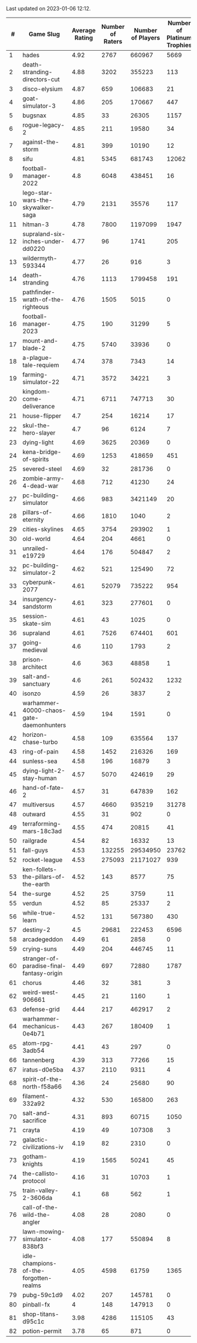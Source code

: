 Last updated on 2023-01-06 12:12.


|#|Game Slug|Average Rating|Number of Raters|Number of Players|Number of Platinum Trophies|Max Rarity (%)|
|---|---|---|---|---|---|---|
|1|hades|4.92|2767|660967|5669|89|
|2|death-stranding-directors-cut|4.88|3202|355223|113|90|
|3|disco-elysium|4.87|659|106683|21|28|
|4|goat-simulator-3|4.86|205|170667|447|91|
|5|bugsnax|4.85|33|26305|1157|97|
|6|rogue-legacy-2|4.85|211|19580|34|3|
|7|against-the-storm|4.81|399|10190|12|35|
|8|sifu|4.81|5345|681743|12062|96|
|9|football-manager-2022|4.8|6048|438451|16|49|
|10|lego-star-wars-the-skywalker-saga|4.79|2131|35576|117|97|
|11|hitman-3|4.78|7800|1197099|1947|47|
|12|supraland-six-inches-under-dd0220|4.77|96|1741|205|99|
|13|wildermyth-593344|4.77|26|916|3|14|
|14|death-stranding|4.76|1113|1799458|191|91|
|15|pathfinder-wrath-of-the-righteous|4.76|1505|5015|0|49|
|16|football-manager-2023|4.75|190|31299|5|80|
|17|mount-and-blade-2|4.75|5740|33936|0|23|
|18|a-plague-tale-requiem|4.74|378|7343|14|91|
|19|farming-simulator-22|4.71|3572|34221|3|77|
|20|kingdom-come-deliverance|4.71|6711|747713|30|30|
|21|house-flipper|4.7|254|16214|17|94|
|22|skul-the-hero-slayer|4.7|96|6124|7|96|
|23|dying-light|4.69|3625|20369|0|95|
|24|kena-bridge-of-spirits|4.69|1253|418659|451|94|
|25|severed-steel|4.69|32|281736|0|0.7|
|26|zombie-army-4-dead-war|4.68|712|41230|24|67|
|27|pc-building-simulator|4.66|983|3421149|20|48|
|28|pillars-of-eternity|4.66|1810|1040|2|81|
|29|cities-skylines|4.65|3754|293902|1|72|
|30|old-world|4.64|204|4661|0|83|
|31|unrailed-e19729|4.64|176|504847|2|8|
|32|pc-building-simulator-2|4.62|521|125490|72|74|
|33|cyberpunk-2077|4.61|52079|735222|954|65|
|34|insurgency-sandstorm|4.61|323|277601|0|6|
|35|session-skate-sim|4.61|43|1025|0|26|
|36|supraland|4.61|7526|674401|601|99|
|37|going-medieval|4.6|110|1793|2|66|
|38|prison-architect|4.6|363|48858|1|30|
|39|salt-and-sanctuary|4.6|261|502432|1232|83|
|40|isonzo|4.59|26|3837|2|58|
|41|warhammer-40000-chaos-gate-daemonhunters|4.59|194|1591|0|75|
|42|horizon-chase-turbo|4.58|109|635564|137|88|
|43|ring-of-pain|4.58|1452|216326|169|96|
|44|sunless-sea|4.58|196|16879|3|36|
|45|dying-light-2-stay-human|4.57|5070|424619|29|6|
|46|hand-of-fate-2|4.57|31|647839|162|72|
|47|multiversus|4.57|4660|935219|31278|76|
|48|outward|4.55|31|902|0|72|
|49|terraforming-mars-18c3ad|4.55|474|20815|41|46|
|50|railgrade|4.54|82|16332|13|98|
|51|fall-guys|4.53|132255|29534950|23762|8|
|52|rocket-league|4.53|275093|21171027|939|77|
|53|ken-follets-the-pillars-of-the-earth|4.52|143|8577|75|45|
|54|the-surge|4.52|25|3759|11|94|
|55|verdun|4.52|85|25337|2|76|
|56|while-true-learn|4.52|131|567380|430|93|
|57|destiny-2|4.5|29681|222453|6596|94|
|58|arcadegeddon|4.49|61|2858|0|91|
|59|crying-suns|4.49|204|446745|11|66|
|60|stranger-of-paradise-final-fantasy-origin|4.49|697|72880|1787|98|
|61|chorus|4.46|32|381|3|86|
|62|weird-west-906661|4.45|21|1160|1|85|
|63|defense-grid|4.44|217|462917|2|80|
|64|warhammer-mechanicus-0e4b71|4.43|267|180409|1|25|
|65|atom-rpg-3adb54|4.41|43|297|0|97|
|66|tannenberg|4.39|313|77266|15|88|
|67|iratus-d0e5ba|4.37|2110|9311|4|85|
|68|spirit-of-the-north-f58a66|4.36|24|25680|90|64|
|69|filament-332a92|4.32|530|165800|263|93|
|70|salt-and-sacrifice|4.31|893|60715|1050|91|
|71|crayta|4.19|49|107308|3|23|
|72|galactic-civilizations-iv|4.19|82|2310|0|79|
|73|gotham-knights|4.19|1565|50241|45|24|
|74|the-callisto-protocol|4.16|31|10703|1|93|
|75|train-valley-2-3606da|4.1|68|562|1|89|
|76|call-of-the-wild-the-angler|4.08|28|2080|0|59|
|77|lawn-mowing-simulator-838bf3|4.08|177|550894|8|85|
|78|idle-champions-of-the-forgotten-realms|4.05|4598|61759|1365|2|
|79|pubg-59c1d9|4.02|207|145781|0|73|
|80|pinball-fx|4|148|147913|0|85|
|81|shop-titans-d95c1c|3.98|4286|115105|43|97|
|82|potion-permit|3.78|65|871|0|98|
